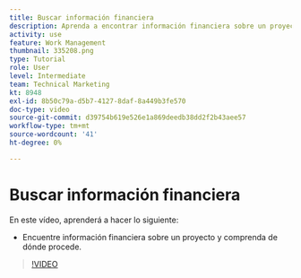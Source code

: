```yaml
---
title: Buscar información financiera
description: Aprenda a encontrar información financiera sobre un proyecto y comprenda de dónde procede.
activity: use
feature: Work Management
thumbnail: 335208.png
type: Tutorial
role: User
level: Intermediate
team: Technical Marketing
kt: 8948
exl-id: 8b50c79a-d5b7-4127-8daf-8a449b3fe570
doc-type: video
source-git-commit: d39754b619e526e1a869deedb38dd2f2b43aee57
workflow-type: tm+mt
source-wordcount: '41'
ht-degree: 0%

---
```


# Buscar información financiera

En este vídeo, aprenderá a hacer lo siguiente:

* Encuentre información financiera sobre un proyecto y comprenda de dónde procede.

>[!VIDEO](https://video.tv.adobe.com/v/335208/?quality=12)
